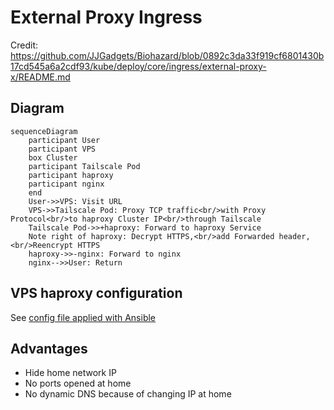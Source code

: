 # External Proxy Ingress

Credit: https://github.com/JJGadgets/Biohazard/blob/0892c3da33f919cf6801430b17cd545a6a2cdf93/kube/deploy/core/ingress/external-proxy-x/README.md

## Diagram

```mermaid
sequenceDiagram
    participant User
    participant VPS
    box Cluster
    participant Tailscale Pod
    participant haproxy
    participant nginx
    end
    User->>VPS: Visit URL
    VPS->>Tailscale Pod: Proxy TCP traffic<br/>with Proxy Protocol<br/>to haproxy Cluster IP<br/>through Tailscale
    Tailscale Pod->>+haproxy: Forward to haproxy Service
    Note right of haproxy: Decrypt HTTPS,<br/>add Forwarded header,<br/>Reencrypt HTTPS
    haproxy->>-nginx: Forward to nginx
    nginx-->>User: Return
```

## VPS haproxy configuration

See [config file applied with Ansible](/ansible/vps/roles/haproxy/templates/haproxy.cfg.j2)

## Advantages

- Hide home network IP
- No ports opened at home
- No dynamic DNS because of changing IP at home
